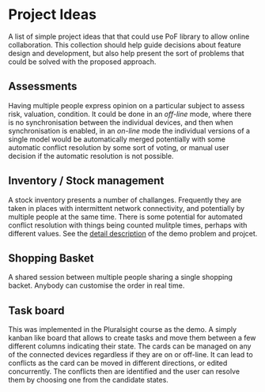# Project Ideas 

A list of simple project ideas that that could use PoF library to allow online collaboration. This collection should help guide decisions about feature design and development, but also help present the sort of problems that could be solved with the proposed approach. 

## Assessments

Having multiple people express opinion on a particular subject to assess risk, valuation, condition. It could be done in an _off-line_ mode, where there is no synchronisation between the individual devices, and then when synchronisation is enabled, in an _on-line_ mode the individual versions of a single model would be automatically merged potentially with some automatic conflict resolution by some sort of voting, or manual user decision if the automatic resolution is not possible.

## Inventory / Stock management

A stock inventory presents a number of challanges. Frequently they are taken in places with intermittent network connectivity, and potentially by multiple people at the same time. There is some potential for automated conflict resolution with things being counted mulitple times, perhaps with different values. See the [detail description](./docs/DemoProject.md) of the demo problem and projcet. 

## Shopping Basket

A shared session between multiple people sharing a single shopping backet. Anybody can customise the order in real time. 

## Task board 

This was implemented in the Pluralsight course as the demo. A simply kanban like board that allows to create tasks and move them between a few different columns indicating their state. The cards can be managed on any of the connected devices regardless if they are on or off-line. It can lead to conflicts as the card can be moved in different directions, or edited concurrently. The conflicts then are identified and the user can resolve them by choosing one from the candidate states. 

 
